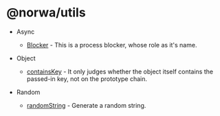 # @norwa/utils

- Async
  - [Blocker](./src/async/blocker/README.md) - This is a process blocker, whose role as it's name.

- Object
  - [containsKey](./src/object/contains-key/README.md) - It only judges whether the object itself contains the passed-in key, not on the prototype chain.

- Random
  - [randomString](./src/random/random-string/README.md) - Generate a random string.
